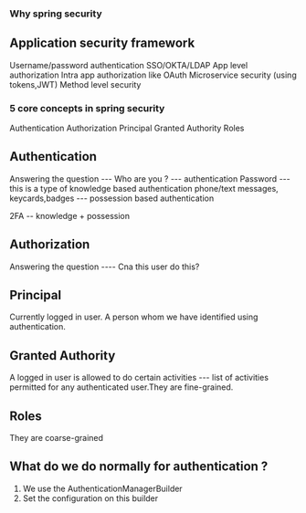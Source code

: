 ### Why spring security

Application security framework
-------------------------------

Username/password authentication
SSO/OKTA/LDAP
App level authorization
Intra app authorization like OAuth
Microservice security (using tokens,JWT)
Method level security

### 5 core concepts in spring security

Authentication
Authorization
Principal
Granted Authority
Roles

## Authentication
Answering the question --- Who are you ? --- authentication
Password --- this is a type of knowledge based authentication
phone/text messages, keycards,badges --- possession based authentication

2FA -- knowledge + possession

## Authorization
Answering the question ---- Cna this user do this? 

## Principal
Currently logged in user. A person whom we have identified using authentication.

## Granted Authority
A logged in user is allowed to do certain activities --- list of activities permitted for any authenticated user.They are fine-grained.

## Roles
They are coarse-grained

## What do we do normally for authentication ?
1) We use the AuthenticationManagerBuilder
2) Set the configuration on this builder



